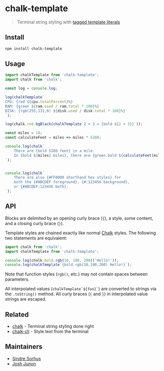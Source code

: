 # chalk-template

> Terminal string styling with [tagged template literals](https://developer.mozilla.org/en-US/docs/Web/JavaScript/Reference/Template_literals#tagged_templates)

## Install

```sh
npm install chalk-template
```

## Usage

```js
import chalkTemplate from 'chalk-template';
import chalk from 'chalk';

const log = console.log;

log(chalkTemplate`
CPU: {red ${cpu.totalPercent}%}
RAM: {green ${ram.used / ram.total * 100}%}
DISK: {rgb(255,131,0) ${disk.used / disk.total * 100}%}
`);

log(chalk.red.bgBlack(chalkTemplate`2 + 3 = {bold ${2 + 3}}`));

const miles = 18;
const calculateFeet = miles => miles * 5280;

console.log(chalk`
	There are {bold 5280 feet} in a mile.
	In {bold ${miles} miles}, there are {green.bold ${calculateFeet(miles)} feet}.
`);


console.log(chalk`
	There are also {#FF0000 shorthand hex styles} for
	both the {#ABCDEF foreground}, {#:123456 background},
	or {#ABCDEF:123456 both}.
`);
```

## API

Blocks are delimited by an opening curly brace (`{`), a style, some content, and a closing curly brace (`}`).

Template styles are chained exactly like normal [Chalk](https://github.com/chalk/chalk) styles. The following two statements are equivalent:

```js
import chalk from 'chalk';
import chalkTemplate from 'chalk-template';

console.log(chalk.bold.rgb(10, 100, 200)('Hello!'));
console.log(chalkTemplate`{bold.rgb(10,100,200) Hello!}`);
```

Note that function styles (`rgb()`, etc.) may not contain spaces between parameters.

All interpolated values (`` chalkTemplate`${foo}` ``) are converted to strings via the `.toString()` method. All curly braces (`{` and `}`) in interpolated value strings are escaped.

## Related

- [chalk](https://github.com/chalk/chalk) - Terminal string styling done right
- [chalk-cli](https://github.com/chalk/chalk-cli) - Style text from the terminal

## Maintainers

- [Sindre Sorhus](https://github.com/sindresorhus)
- [Josh Junon](https://github.com/qix-)
